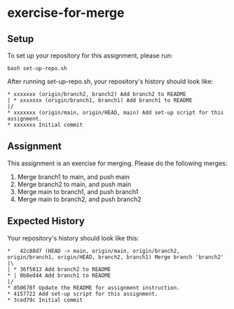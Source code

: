 # exercise-for-merge

## Setup
To set up your repository for this assignment, please run:

```
bash set-up-repo.sh
```

After running set-up-repo.sh, your repository's history should look like:

```
* xxxxxxx (origin/branch2, branch2) Add branch2 to README
| * xxxxxxx (origin/branch1, branch1) Add branch1 to README
|/  
* xxxxxxx (origin/main, origin/HEAD, main) Add set-up script for this assignment.
* xxxxxxx Initial commit
```

## Assignment
This assignment is an exercise for merging. Please do the following merges:

1. Merge branch1 to main, and push main
2. Merge branch2 to main, and push main
3. Merge main to branch1, and push branch1
4. Merge main to branch2, and push branch2

## Expected History
Your repository's history should look like this:
```
*   42c88d7 (HEAD -> main, origin/main, origin/branch2, origin/branch1, origin/HEAD, branch2, branch1) Merge branch 'branch2'
|\  
| * 36f5013 Add branch2 to README
* | 0b8ed44 Add branch1 to README
|/  
* d50678f Update the README for assignment instruction.
* 4157722 Add set-up script for this assignment.
* 3ced79c Initial commit
```